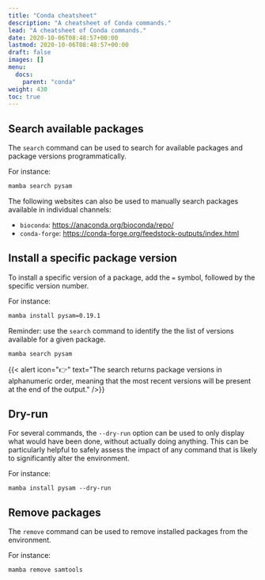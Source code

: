 ```yaml
---
title: "Conda cheatsheet"
description: "A cheatsheet of Conda commands."
lead: "A cheatsheet of Conda commands."
date: 2020-10-06T08:48:57+00:00
lastmod: 2020-10-06T08:48:57+00:00
draft: false
images: []
menu:
  docs:
    parent: "conda"
weight: 430
toc: true
---
```


## Search available packages

The `search` command can be used to search for available packages and package versions
programmatically.

For instance:

```bash
mamba search pysam
```

The following websites can also be used to manually search packages available in individual
channels:

- `bioconda`: <https://anaconda.org/bioconda/repo/>
- `conda-forge`: <https://conda-forge.org/feedstock-outputs/index.html>

## Install a specific package version

To install a specific version of a package, add the `=` symbol, followed by the
specific version number.

For instance:

```bash
mamba install pysam=0.19.1
```

Reminder: use the `search` command to identify the the list of versions available for a given package.

```bash
mamba search pysam
```

{{< alert icon="👉" text="The search returns package versions in alphanumeric order, meaning that the most recent versions will be present at the end of the output." />}}

## Dry-run

For several commands, the `--dry-run` option can be used to only display what would have been done,
without actually doing anything.
This can be particularly helpful to safely assess the impact of any command that is likely to 
significantly alter the environment.

For instance:

```
mamba install pysam --dry-run
```

## Remove packages

The `remove` command can be used to remove installed packages from the environment.

For instance:

```bash
mamba remove samtools
```

<!-- Link definitions -->
